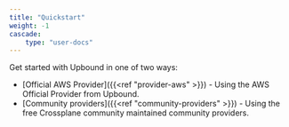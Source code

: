 ```yaml
---
title: "Quickstart"
weight: -1
cascade:
    type: "user-docs"
---
```


Get started with Upbound in one of two ways:

* [Official AWS Provider]({{<ref "provider-aws" >}}) - Using the AWS Official Provider from Upbound.
* [Community providers]({{<ref "community-providers" >}}) - Using the free Crossplane community maintained community providers.
